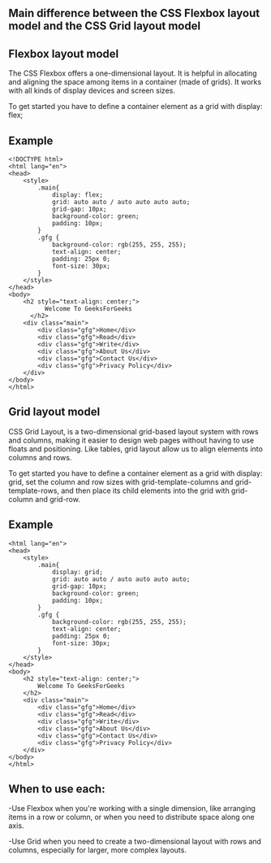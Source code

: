 ## Main difference between the CSS Flexbox layout model and the CSS Grid layout model
## Flexbox layout model
The CSS Flexbox offers a one-dimensional layout. It is helpful in allocating and aligning the space among items in a container (made of grids). It works with all kinds of display devices and screen sizes.

To get started you have to define a container element as a grid with display: flex;

## Example
```
<!DOCTYPE html>
<html lang="en">
<head>
    <style>
        .main{
            display: flex; 
            grid: auto auto / auto auto auto auto; 
            grid-gap: 10px; 
            background-color: green; 
            padding: 10px; 
        }
        .gfg { 
            background-color: rgb(255, 255, 255); 
            text-align: center; 
            padding: 25px 0; 
            font-size: 30px; 
        } 
    </style>
</head>
<body>
    <h2 style="text-align: center;">
          Welcome To GeeksForGeeks
      </h2>
    <div class="main">
        <div class="gfg">Home</div>
        <div class="gfg">Read</div>
        <div class="gfg">Write</div>
        <div class="gfg">About Us</div>
        <div class="gfg">Contact Us</div>
        <div class="gfg">Privacy Policy</div>
    </div>
</body>
</html>

```

## Grid layout model
CSS Grid Layout, is a two-dimensional grid-based layout system with rows and columns, making it easier to design web pages without having to use floats and positioning. Like tables, grid layout allow us to align elements into columns and rows.

To get started you have to define a container element as a grid with display: grid, set the column and row sizes with grid-template-columns and grid-template-rows, and then place its child elements into the grid with grid-column and grid-row.

## Example
```<!DOCTYPE html>
<html lang="en">
<head>
	<style>
		.main{
			display: grid; 
			grid: auto auto / auto auto auto auto; 
			grid-gap: 10px; 
			background-color: green; 
			padding: 10px; 
		}
		.gfg { 
			background-color: rgb(255, 255, 255); 
			text-align: center; 
			padding: 25px 0; 
			font-size: 30px; 
		} 
	</style>
</head>
<body>
	<h2 style="text-align: center;">
		Welcome To GeeksForGeeks
	</h2>
	<div class="main">
		<div class="gfg">Home</div>
		<div class="gfg">Read</div>
		<div class="gfg">Write</div>
		<div class="gfg">About Us</div>
		<div class="gfg">Contact Us</div>
		<div class="gfg">Privacy Policy</div>
	</div>
</body>
</html>
```
## When to use each:
-Use Flexbox when you're working with a single dimension, like arranging items in a row or column, or when you need to distribute space along one axis.

-Use Grid when you need to create a two-dimensional layout with rows and columns, especially for larger, more complex layouts.